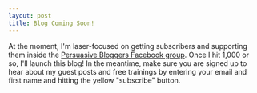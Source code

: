 ```yaml
---
layout: post
title: Blog Coming Soon!
---
```

At the moment, I'm laser-focused on getting subscribers and supporting them inside the <a href="http://persuasiveblog.com/community/">Persuasive Bloggers Facebook group</a>. Once I hit 1,000 or so, I'll launch this blog! In the meantime, make sure you are signed up to hear about my guest posts and free trainings by entering your email and first name and hitting the yellow "subscribe" button.
